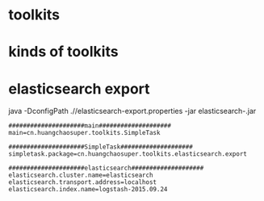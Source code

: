 # toolkits

kinds of toolkits
========================

# elasticsearch export

java -DconfigPath ./<path>/elasticsearch-export.properties -jar elasticsearch-<version>.jar 

```Shell
#####################main####################
main=cn.huangchaosuper.toolkits.SimpleTask

#####################SimpleTask####################
simpletask.package=cn.huangchaosuper.toolkits.elasticsearch.export

#####################elasticsearch####################
elasticsearch.cluster.name=elasticsearch
elasticsearch.transport.address=localhost
elasticsearch.index.name=logstash-2015.09.24
```